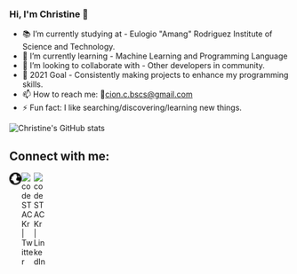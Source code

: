 ### Hi, I'm Christine 👋

<!--
**christine-lehmann/christine-lehmann** is a ✨ _special_ ✨ repository because its `README.md` (this file) appears on your GitHub profile.

Here are some ideas to get you started:-->

- 📚 I’m currently studying at - Eulogio "Amang" Rodriguez Institute of Science and Technology.
- 🌱 I’m currently learning - Machine Learning and Programming Language
- 👯 I’m looking to collaborate with - Other developers in community.
- 🥅 2021 Goal - Consistently making projects to enhance my programming skills. 
- 📫 How to reach me: 📧cion.c.bscs@gmail.com
- ⚡ Fun fact: I like searching/discovering/learning new things. 

<!-- Github Stats -->
![Christine's GitHub stats](https://github-readme-stats.vercel.app/api?username=christine-lehmann&show_icons=true&theme=radical)

## Connect with me:
[<img align="left" alt="codeSTACKr.com" width="22px" src="https://raw.githubusercontent.com/iconic/open-iconic/master/svg/globe.svg" />][website]
[<img align="left" alt="codeSTACKr | Twitter" width="22px" src="https://img.icons8.com/ios/50/000000/twitter--v1.png" />][twitter]
[<img align="left" alt="codeSTACKr | LinkedIn" width="22px" src="https://cdn.jsdelivr.net/npm/simple-icons@v3/icons/linkedin.svg" />][linkedin]
<br />

<!-- This section you create this variables that are used above -->
[website]: https://google.com
[twitter]: https://twitter.com/ChristineCion
[linkedin]: https://www.linkedin.com/in/christinecion/
